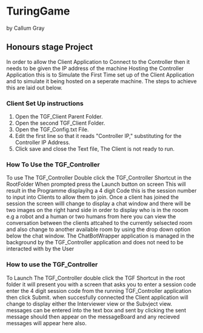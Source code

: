 # TuringGame
by Callum Gray
## Honours stage Project
In order to allow the Client Application to Connect to the Controller then it needs to 
be given the IP address of the machine Hosting the Controller Application this is to 
Simulate the First Time set up of the Client Application and to simulate it being 
hosted on a seperate machine. The steps to achieve this are laid out below.
### Client Set Up instructions
1. Open the TGF_Client Parent Folder.
2. Open the second TGF_Client Folder.
3. Open the TGF_Config.txt File.
4. Edit the first line so that it reads "Controller IP,<IPAddress>" substituting <IPAddress> for the
  Controller IP Address.
5. Click save and close the Text file, The Client is not ready to run.

### How To Use the TGF_Controller
To use The TGF_Controller Double click the TGF_Controller Shortcut in the RootFolder
When prompted press the Launch button on screen This will result in the Programme displayihg a 4 digit
Code this is the session number to input into Clients to allow them to join.
Once a client has joined the session the screen willl change to display a chat window and there will be
  two images on the right hand side in order to display who is in the rooom e.g a robot and a human or 
  two humans
from here you can view the conversation between the clients attcahed to the currently selsected room 
  and also change to another available room by using the drop down option below the chat window.
  The ChatBotWrapper application is managed in the background by the TGF_Controller application and
  does not need to be interacted with by the User
### How to use the TGF_Controller
To Launch The TGF_Controller double click the TGF Shortcut in the root folder it will present you with a
  screen that asks you to enter a session code enter the 4 digit session code from the running TGF_Controller
  application then click Submit. when succesfully connected the Client application will change to display 
  either the Interviewer view or the Subvject view. messages can be entered into the text box and sent by clicking
  the sent message should then appear on the messageBoard and any recieved messages will appear here also.
